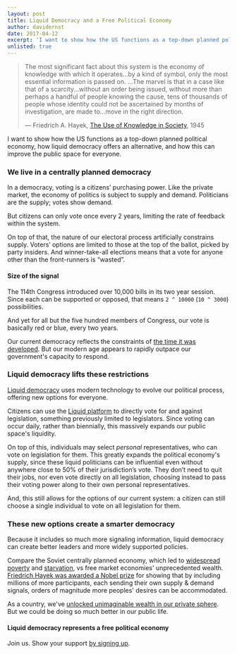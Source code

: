 ```yaml
---
layout: post
title: Liquid Democracy and a Free Political Economy
author: davidernst
date: 2017-04-12
excerpt: 'I want to show how the US functions as a top-down planned political economy, how liquid democracy offers an alternative, and how this can improve the public space for everyone.'
unlisted: true
---
```


> The most significant fact about this system is the economy of knowledge with which it operates...by a kind of symbol, only the most essential information is passed on. ...The marvel is that in a case like that of a scarcity...without an order being issued, without more than perhaps a handful of people knowing the cause, tens of thousands of people whose identity could not be ascertained by months of investigation, are made to...move in the right direction.  
>
> — Friedrich A. Hayek, [The Use of Knowledge in Society](http://www.econlib.org/library/Essays/hykKnw1.html), 1945

I want to show how the US functions as a top-down planned political economy, how liquid democracy offers an alternative, and how this can improve the public space for everyone.

### We live in a centrally planned democracy

In a democracy, voting is a citizens’ purchasing power. Like the private market, the economy of politics is subject to supply and demand. Politicians are the supply; votes show demand.

But citizens can only vote once every 2 years, limiting the rate of feedback within the system.

On top of that, the nature of our electoral process artificially constrains supply. Voters’ options are limited to those at the top of the ballot, picked by party insiders. And winner-take-all elections means that a vote for anyone other than the front-runners is “wasted”.

#### Size of the signal

The 114th Congress introduced over 10,000 bills in its two year session. Since each can be supported or opposed, that means `2 ^ 10000` (`10 ^ 3000`) possibilities.

And yet for all but the five hundred members of Congress, our vote is basically red or blue, every two years.

Our current democracy reflects the constraints of [the time it was developed](/2017/02/09/why-hasnt-voting-changed/). But our modern age appears to rapidly outpace our government's capacity to respond.

### Liquid democracy lifts these restrictions

[Liquid democracy](https://intro.liquid.vote) uses modern technology to evolve our political process, offering new options for everyone.

Citizens can use the [Liquid platform](https://join.liquid.vote) to directly vote for and against legislation, something previously limited to legislators. Since voting can occur daily, rather than biennially, this massively expands our public space's liquidity.

On top of this, individuals may select *personal* representatives, who can vote on legislation for them. This greatly expands the political economy's supply, since these liquid politicians can be influential even without anywhere close to 50% of their jurisdiction’s vote. They don’t need to quit their jobs, nor even vote directly on all legislation, choosing instead to pass their voting power along to their own personal representatives.

And, this still allows for the options of our current system: a citizen can still choose a single individual to vote on all legislation for them.

### These new options create a smarter democracy

Because it includes so much more signaling information, liquid democracy can create better leaders and more widely supported policies.

Compare the Soviet centrally planned economy, which led to [widespread poverty](http://www.nytimes.com/1989/01/29/world/soviet-openness-brings-poverty-out-of-the-shadows.html) and [starvation](https://en.wikipedia.org/wiki/Russian_famine_of_1921%E2%80%9322), vs free market economies' unprecedented wealth. [Friedrich Hayek was awarded a Nobel prize](https://www.nobelprize.org/nobel_prizes/economic-sciences/laureates/1974/hayek-facts.html) for showing that by including millions of more participants, each sending their own supply & demand signals, orders of magnitude more peoples' desires can be accommodated.

As a country, we've [unlocked unimaginable wealth in our private sphere](https://en.wikipedia.org/wiki/Wealth_in_the_United_States#/media/File:U.S._Household_net_worth_graphic.png). But we could be doing so much better in our public life.

#### Liquid democracy represents a free political economy

Join us. Show your support [by signing up](https://join.liquid.vote).

